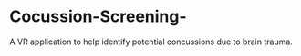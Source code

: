 # Cocussion-Screening-
 A VR application to help identify potential concussions due to brain trauma.
